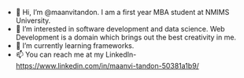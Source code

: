 - 👋 Hi, I’m @maanvitandon. I am a first year MBA student at NMIMS University.
- 👀 I’m interested in software development and data science. Web Development is a  domain which brings out the best creativity in me.
- 🌱 I’m currently learning frameworks.
- 📫 You can reach me at my LinkedIn- https://www.linkedin.com/in/maanvi-tandon-50381a1b9/

<!---
maanvitandon/maanvitandon is a ✨ special ✨ repository because its `README.md` (this file) appears on your GitHub profile.
You can click the Preview link to take a look at your changes.
--->
